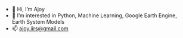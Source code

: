 - 👋 Hi, I’m Ajoy
- 👀 I’m interested in Python, Machine Learning, Google Earth Engine, Earth System Models
- 📫 ajoy.iirs@gmail.com


<!---
ajoyk11/ajoyk11 is a ✨ special ✨ repository because its `README.md` (this file) appears on your GitHub profile.
You can click the Preview link to take a look at your changes.
--->
